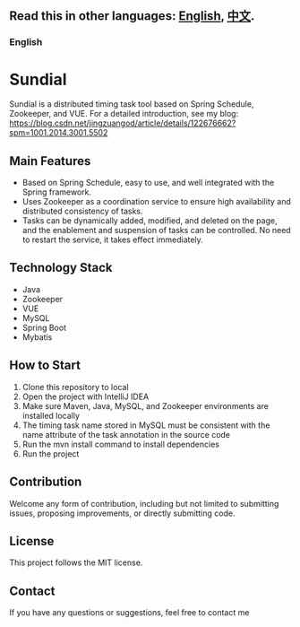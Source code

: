 **Read this in other languages: [English](README.md), [中文](README_zh.md).**
---
### English
# Sundial
Sundial is a distributed timing task tool based on Spring Schedule, Zookeeper, and VUE. For a detailed introduction, see my blog: https://blog.csdn.net/jingzuangod/article/details/122676662?spm=1001.2014.3001.5502  
## Main Features
- Based on Spring Schedule, easy to use, and well integrated with the Spring framework.
- Uses Zookeeper as a coordination service to ensure high availability and distributed consistency of tasks.
- Tasks can be dynamically added, modified, and deleted on the page, and the enablement and suspension of tasks can be controlled. No need to restart the service, it takes effect immediately.
## Technology Stack
- Java
- Zookeeper
- VUE
- MySQL
- Spring Boot
- Mybatis
## How to Start
1. Clone this repository to local
2. Open the project with IntelliJ IDEA
3. Make sure Maven, Java, MySQL, and Zookeeper environments are installed locally
4. The timing task name stored in MySQL must be consistent with the name attribute of the task annotation in the source code
5. Run the mvn install command to install dependencies
6. Run the project
## Contribution
Welcome any form of contribution, including but not limited to submitting issues, proposing improvements, or directly submitting code.  
## License
This project follows the MIT license.  
## Contact
If you have any questions or suggestions, feel free to contact me
